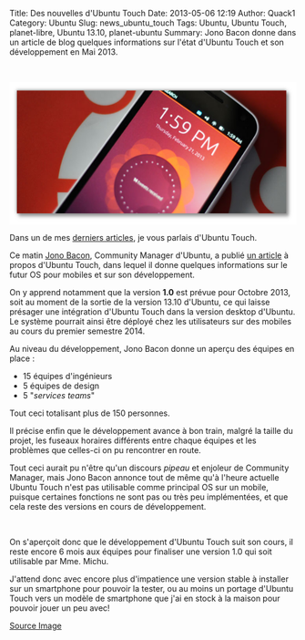 Title: Des nouvelles d'Ubuntu Touch
Date: 2013-05-06 12:19
Author: Quack1
Category: Ubuntu
Slug: news_ubuntu_touch
Tags: Ubuntu, Ubuntu Touch, planet-libre, Ubuntu 13.10, planet-ubuntu
Summary: Jono Bacon donne dans un article de blog quelques informations sur l'état d'Ubuntu Touch et son développement en Mai 2013.

&nbsp;
<div align=center><img src="upload/ubuntu_touch_head.png" width="600" height="250" align=center /></div>

Dans un de mes [derniers articles](|filename|/ubuntu_grandeur_et_decadence.md), je vous parlais d'Ubuntu Touch.

Ce matin [Jono Bacon](https://twitter.com/jonobacon "Twitter Jono Bacon"), Community Manager d'Ubuntu, a publié [un article](http://www.jonobacon.org/2013/05/06/sprinting-in-oakland/ "Jono Bacon : Sprinting In Oakland") à propos d'Ubuntu Touch, dans lequel il donne quelques informations sur le futur OS pour mobiles et sur son développement.

On y apprend notamment que la version **1.0** est prévue pour Octobre 2013, soit au moment de la sortie de la version 13.10 d'Ubuntu, ce qui laisse présager une intégration d'Ubuntu Touch dans la version desktop d'Ubuntu. Le système pourrait ainsi être déployé chez les utilisateurs sur des mobiles au cours du premier semestre 2014.

Au niveau du développement, Jono Bacon donne un aperçu des équipes en place : 

- 15 équipes d'ingénieurs
- 5 équipes de design
- 5 "_services teams_"

Tout ceci totalisant plus de 150 personnes.

Il précise enfin que le développement avance à bon train, malgré la taille du projet, les fuseaux horaires différents entre chaque équipes et les problèmes que celles-ci on pu rencontrer en route.

Tout ceci aurait pu n'être qu'un discours _pipeau_ et enjoleur de Community Manager, mais Jono Bacon annonce tout de même qu'à l'heure actuelle Ubuntu Touch n'est pas utilisable comme principal OS sur un mobile, puisque certaines fonctions ne sont pas ou très peu implémentées, et que cela reste des versions en cours de développement.

&nbsp;

On s'aperçoit donc que le développement d'Ubuntu Touch suit son cours, il reste encore 6 mois aux équipes pour finaliser une version 1.0 qui soit utilisable par Mme. Michu.

J'attend donc avec encore plus d'impatience une version stable à installer sur un smartphone pour pouvoir la tester, ou au moins un portage d'Ubuntu Touch vers un modèle de smartphone que j'ai en stock à la maison pour pouvoir jouer un peu avec!

[Source Image](http://www.omgubuntu.co.uk/wp-content/uploads/2013/02/enjoy.jpg "Image d'en-tête")